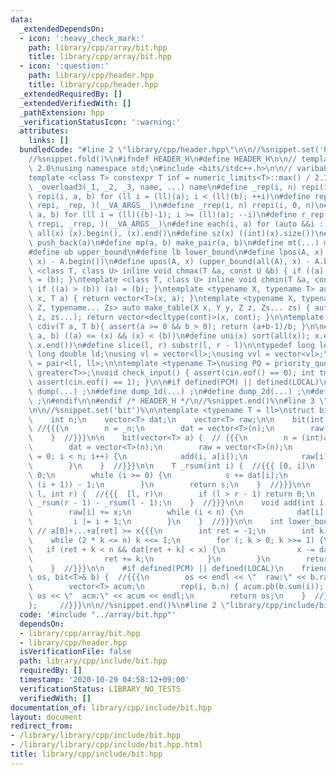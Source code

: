 ```yaml
---
data:
  _extendedDependsOn:
  - icon: ':heavy_check_mark:'
    path: library/cpp/array/bit.hpp
    title: library/cpp/array/bit.hpp
  - icon: ':question:'
    path: library/cpp/header.hpp
    title: library/cpp/header.hpp
  _extendedRequiredBy: []
  _extendedVerifiedWith: []
  _pathExtension: hpp
  _verificationStatusIcon: ':warning:'
  attributes:
    links: []
  bundledCode: "#line 2 \"library/cpp/header.hpp\"\n\n//%snippet.set('header')%\n\
    //%snippet.fold()%\n#ifndef HEADER_H\n#define HEADER_H\n\n// template version\
    \ 2.0\nusing namespace std;\n#include <bits/stdc++.h>\n\n// varibable settings\n\
    template <class T> constexpr T inf = numeric_limits<T>::max() / 2.1;\n\n#define\
    \ _overload3(_1, _2, _3, name, ...) name\n#define _rep(i, n) repi(i, 0, n)\n#define\
    \ repi(i, a, b) for (ll i = (ll)(a); i < (ll)(b); ++i)\n#define rep(...) _overload3(__VA_ARGS__,\
    \ repi, _rep, )(__VA_ARGS__)\n#define _rrep(i, n) rrepi(i, 0, n)\n#define rrepi(i,\
    \ a, b) for (ll i = (ll)((b)-1); i >= (ll)(a); --i)\n#define r_rep(...) _overload3(__VA_ARGS__,\
    \ rrepi, _rrep, )(__VA_ARGS__)\n#define each(i, a) for (auto &&i : a)\n#define\
    \ all(x) (x).begin(), (x).end()\n#define sz(x) ((int)(x).size())\n#define pb(a)\
    \ push_back(a)\n#define mp(a, b) make_pair(a, b)\n#define mt(...) make_tuple(__VA_ARGS__)\n\
    #define ub upper_bound\n#define lb lower_bound\n#define lpos(A, x) (lower_bound(all(A),\
    \ x) - A.begin())\n#define upos(A, x) (upper_bound(all(A), x) - A.begin())\ntemplate\
    \ <class T, class U> inline void chmax(T &a, const U &b) { if ((a) < (b)) (a)\
    \ = (b); }\ntemplate <class T, class U> inline void chmin(T &a, const U &b) {\
    \ if ((a) > (b)) (a) = (b); }\ntemplate <typename X, typename T> auto make_table(X\
    \ x, T a) { return vector<T>(x, a); }\ntemplate <typename X, typename Y, typename\
    \ Z, typename... Zs> auto make_table(X x, Y y, Z z, Zs... zs) { auto cont = make_table(y,\
    \ z, zs...); return vector<decltype(cont)>(x, cont); }\n\ntemplate <class T> T\
    \ cdiv(T a, T b){ assert(a >= 0 && b > 0); return (a+b-1)/b; }\n\n#define is_in(x,\
    \ a, b) ((a) <= (x) && (x) < (b))\n#define uni(x) sort(all(x)); x.erase(unique(all(x)),\
    \ x.end())\n#define slice(l, r) substr(l, r - l)\n\ntypedef long long ll;\ntypedef\
    \ long double ld;\nusing vl = vector<ll>;\nusing vvl = vector<vl>;\nusing pll\
    \ = pair<ll, ll>;\n\ntemplate <typename T>\nusing PQ = priority_queue<T, vector<T>,\
    \ greater<T>>;\nvoid check_input() { assert(cin.eof() == 0); int tmp; cin >> tmp;\
    \ assert(cin.eof() == 1); }\n\n#if defined(PCM) || defined(LOCAL)\n#else\n#define\
    \ dump(...) ;\n#define dump_1d(...) ;\n#define dump_2d(...) ;\n#define cerrendl\
    \ ;\n#endif\n\n#endif /* HEADER_H */\n//%snippet.end()%\n#line 3 \"library/cpp/array/bit.hpp\"\
    \n\n//%snippet.set('bit')%\n\ntemplate <typename T = ll>\nstruct bit {  //{{{\n\
    \    int n;\n    vector<T> dat;\n    vector<T> raw;\n\n    bit(int _n = 0) { \
    \ //{{{\n        n = _n;\n        dat = vector<T>(n);\n        raw = vector<T>(n);\n\
    \    }  //}}}\n\n    bit(vector<T> a) {  // {{{\n        n = (int)a.size();\n\
    \        dat = vector<T>(n);\n        raw = vector<T>(n);\n        for (int i\
    \ = 0; i < n; i++) {\n            add(i, a[i]);\n            raw[i] = a[i];\n\
    \        }\n    }  //}}}\n\n    T _rsum(int i) {  //{{{ [0, i]\n        T s =\
    \ 0;\n        while (i >= 0) {\n            s += dat[i];\n            i = (i &\
    \ (i + 1)) - 1;\n        }\n        return s;\n    }  //}}}\n\n    T query(int\
    \ l, int r) {  //{{{  [l, r)\n        if (l > r - 1) return 0;\n        return\
    \ _rsum(r - 1) - _rsum(l - 1);\n    }  //}}}\n\n    void add(int i, T x) {  //{{{\n\
    \        raw[i] += x;\n        while (i < n) {\n            dat[i] += x;\n   \
    \         i |= i + 1;\n        }\n    }  //}}}\n\n    int lower_bound(T x) { \
    \ // a[0]+...+a[ret] >= x{{{\n        int ret = -1;\n        int k = 1;\n    \
    \    while (2 * k <= n) k <<= 1;\n        for (; k > 0; k >>= 1) {\n         \
    \   if (ret + k < n && dat[ret + k] < x) {\n                x -= dat[ret + k];\n\
    \                ret += k;\n            }\n        }\n        return ret + 1;\n\
    \    }  //}}}\n\n    #if defined(PCM) || defined(LOCAL)\n    friend ostream& operator<<(ostream&\
    \ os, bit<T>& b) {  //{{{\n        os << endl << \"  raw:\" << b.raw << endl;\n\
    \        vector<T> acum;\n        rep(i, b.n) { acum.pb(b.sum(i)); }\n       \
    \ os << \"  acm:\" << acum << endl;\n        return os;\n    }  //}}}\n    #endif\n\
    };     //}}}\n\n//%snippet.end()%\n#line 2 \"library/cpp/include/bit.hpp\"\n"
  code: '#include "../array/bit.hpp"'
  dependsOn:
  - library/cpp/array/bit.hpp
  - library/cpp/header.hpp
  isVerificationFile: false
  path: library/cpp/include/bit.hpp
  requiredBy: []
  timestamp: '2020-10-29 04:58:12+09:00'
  verificationStatus: LIBRARY_NO_TESTS
  verifiedWith: []
documentation_of: library/cpp/include/bit.hpp
layout: document
redirect_from:
- /library/library/cpp/include/bit.hpp
- /library/library/cpp/include/bit.hpp.html
title: library/cpp/include/bit.hpp
---
```


